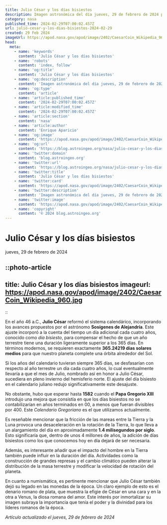 ```yaml
---
title: Julio César y los días bisiestos
description: Imagen astronómica del día jueves, 29 de febrero de 2024 por la NASA; Julio César y los días bisiestos
category: nasa
published_time: 2024-02-29T07:00:02.457Z
url: julio-cesar-y-los-dias-bisiestos-2024-02-29
created: 29 Feb 2024
imageUrl: https://apod.nasa.gov/apod/image/2402/CaesarCoin_Wikipedia_960.jpg
head:
  meta:
    - name: 'keywords'
      content: 'Julio César y los días bisiestos'
    - name: 'robots'
      content: 'index, follow'
    - name: 'og:title'
      content: 'Julio César y los días bisiestos'
    - name: 'og:description'
      content: 'Imagen astronómica del día jueves, 29 de febrero de 2024 por la NASA; Julio César y los días bisiestos'
    - name: 'og:type'
      content: 'article'
    - name: 'article:published_time'
      content: '2024-02-29T07:00:02.457Z'
    - name: 'article:modified_time'
      content: '2024-02-29T07:00:02.457Z'
    - name: 'article:section'
      content: 'nasa'
    - name: 'article:author'
      content: 'Enrique Aparicio'
    - name: 'og:image'
      content: 'https://apod.nasa.gov/apod/image/2402/CaesarCoin_Wikipedia_960.jpg'
    - name: 'og:url'
      content: 'https://blog.astroingeo.org/nasa/julio-cesar-y-los-dias-bisiestos-2024-02-29'
    - name: 'twitter:domain'
      content: 'blog.astroingeo.org'
    - name: 'twitter:url'
      content: 'https://blog.astroingeo.org/nasa/julio-cesar-y-los-dias-bisiestos-2024-02-29'
    - name: 'twitter:title'
      content: 'Julio César y los días bisiestos'
    - name: 'twitter:card'
      content: 'https://apod.nasa.gov/apod/image/2402/CaesarCoin_Wikipedia_960.jpg'
    - name: 'twitter:description'
      content: 'Imagen astronómica del día jueves, 29 de febrero de 2024 por la NASA; Julio César y los días bisiestos'
    - name: 'twitter:image'
      content: 'https://apod.nasa.gov/apod/image/2402/CaesarCoin_Wikipedia_960.jpg'
    - name: 'copyright'
      content: '© 2024 blog.astroingeo.org'
---
```

# Julio César y los días bisiestos
jueves, 29 de febrero de 2024


::photo-article
---
title: Julio César y los días bisiestos
imageurl: https://apod.nasa.gov/apod/image/2402/CaesarCoin_Wikipedia_960.jpg
---
::



En el año 46 a.C., **Julio César** reformó el sistema calendárico, incorporando los avances propuestos por el astrónomo **Sosígenes de Alejandría**. Este ajuste incorporó a la cuenta del tiempo un día adicional cada cuatro años, conocido como *día bisiesto*, para compensar el hecho de que un año terrestre tiene una duración ligeramente superior a los 365 días. En términos modernos, se requieren exactamente **365.24219 días solares medios** para que nuestro planeta complete una órbita alrededor del Sol. 

Si los años del calendario tuvieran siempre 365 días, se desfasarían con respecto al año terrestre un día cada cuatro años, lo cual eventualmente llevaría a que el mes de Julio, nombrado así en honor a Julio César, sucediera en pleno invierno del hemisferio norte. El ajuste del día bisiesto en el calendario juliano redujo significativamente este desajuste.

No obstante, hubo que esperar hasta **1582** cuando el **Papa Gregorio XIII** introdujo una mejora que consistía en que los días bisiestos no se contabilizarían en años terminados en 00, a menos que fueran divisibles por 400. Este *Calendario Gregoriano* es el que utilizamos actualmente.

Es reseñable mencionar que la fricción de las mareas entre la Tierra y la Luna provoca una desaceleración en la rotación de la Tierra, lo que lleva a un alargamiento del día en aproximadamente **1.4 milisegundos por siglo**. Esto significaría que, dentro de unos 4 millones de años, la adición de días bisiestos como los que conocemos hoy en día dejará de ser necesaria.

Además, es interesante añadir que el impacto del hombre en la Tierra también puede influir en la duración del día. Actividades como la construcción de grandes represas y el cambio climático pueden alterar la distribución de la masa terrestre y modificar la velocidad de rotación del planeta.

En cuanto a numismática, es pertinente mencionar que Julio César también dejó su legado en las monedas de la época. Un claro ejemplo de esto es el denario romano de plata, que muestra la efigie de César en una cara y en la otra a Venus, la diosa romana del amor. Este interés por inmortalizar su imagen subraya la importancia que tenía el poder y la divinidad para los líderes romanos de la época.

_Artículo actualizado el jueves, 29 de febrero de 2024_